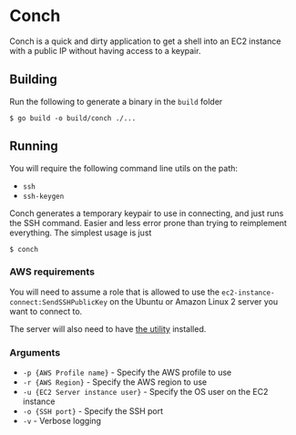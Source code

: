 # Conch
Conch is a quick and dirty application to get a shell into an EC2 instance with a public IP without having access
to a keypair.

## Building
Run the following to generate a binary in the `build` folder
```shell
$ go build -o build/conch ./...
```

## Running
You will require the following command line utils on the path:
* `ssh`
* `ssh-keygen`

Conch generates a temporary keypair to use in connecting, and just runs the SSH command. Easier
and less error prone than trying to reimplement everything. The simplest usage is just
```shell
$ conch
```

### AWS requirements
You will need to assume a role that is allowed to use the `ec2-instance-connect:SendSSHPublicKey` on
the Ubuntu or Amazon Linux 2 server you want to connect to. 

The server will also need to have 
[the utility](https://docs.aws.amazon.com/AWSEC2/latest/UserGuide/ec2-instance-connect-set-up.html#ec2-instance-connect-install)
installed. 

### Arguments
* `-p {AWS Profile name}` - Specify the AWS profile to use
* `-r {AWS Region}` - Specify the AWS region to use
* `-u {EC2 Server instance user}` - Specify the OS user on the EC2 instance
* `-o {SSH port}` - Specify the SSH port
* `-v` - Verbose logging